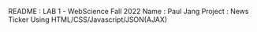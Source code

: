 README : LAB 1 - WebScience Fall 2022
Name : Paul Jang
Project : News Ticker Using HTML/CSS/Javascript/JSON(AJAX)
